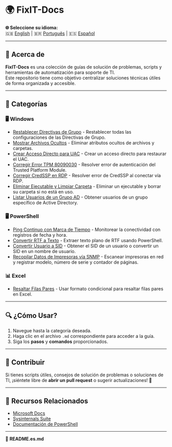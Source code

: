 # 🌍 FixIT-Docs

**🌐 Seleccione su idioma:**  
🇬🇧 [English](./README.md) | 🇧🇷 [Português](./README.ptbr.md) | 🇪🇸 [Español](./README.es.md)  

---

## 📌 Acerca de  
**FixIT-Docs** es una colección de guías de solución de problemas, scripts y herramientas de automatización para soporte de TI.  
Este repositorio tiene como objetivo centralizar soluciones técnicas útiles de forma organizada y accesible.  

---

## 📂 Categorías  

### 🖥️ Windows
- [Restablecer Directivas de Grupo](./Windows/reset-group-policy.md) - Restablecer todas las configuraciones de las Directivas de Grupo.
- [Mostrar Archivos Ocultos](./Windows/show-hidden-files.md) - Eliminar atributos ocultos de archivos y carpetas.
- [Crear Acceso Directo para UAC](./Windows/enable-uac-shortcut.md) - Crear un acceso directo para restaurar el UAC.
- [Corregir Error TPM 80090030](./Windows/fix-tpm-80090030.md) - Resolver error de autenticación del Trusted Platform Module.
- [Corregir CredSSP en RDP](./Windows/fix-credssp-rdp.md) - Resolver error de CredSSP al conectar vía RDP.
- [Eliminar Ejecutable y Limpiar Carpeta](./Windows/delete-exe-cleanup.md) - Eliminar un ejecutable y borrar su carpeta si no está en uso.
- [Listar Usuarios de un Grupo AD](./Windows/list-ad-group-users.md) - Obtener usuarios de un grupo específico de Active Directory.

### 🖥️ PowerShell
- [Ping Continuo con Marca de Tiempo](./Powershell/continuous-ping-log.md) - Monitorear la conectividad con registros de fecha y hora.
- [Convertir RTF a Texto](./Powershell/convert-rtf-text.md) - Extraer texto plano de RTF usando PowerShell.
- [Convertir Usuario a SID](./Powershell/convert-user-sid.md) - Obtener el SID de un usuario o convertir un SID en un nombre de usuario.
- [Recopilar Datos de Impresoras vía SNMP](./Powershell/snmp-printer-inventory.md) - Escanear impresoras en red y registrar modelo, número de serie y contador de páginas.

### 📊 Excel
- [Resaltar Filas Pares](./Excel/excel-even-rows.md) - Usar formato condicional para resaltar filas pares en Excel.

---

## 🔍 ¿Cómo Usar?  
1. Navegue hasta la categoría deseada.  
2. Haga clic en el archivo `.md` correspondiente para acceder a la guía.  
3. Siga los **pasos** y **comandos** proporcionados.  

---

## 📢 Contribuir  
Si tienes scripts útiles, consejos de solución de problemas o soluciones de TI, ¡siéntete libre de **abrir un pull request** o sugerir actualizaciones! 🚀  

---

## 🔗 Recursos Relacionados  
- [Microsoft Docs](https://docs.microsoft.com/)  
- [Sysinternals Suite](https://docs.microsoft.com/en-us/sysinternals/)  
- [Documentación de PowerShell](https://docs.microsoft.com/en-us/powershell/)  

---

📂 **README.es.md**
